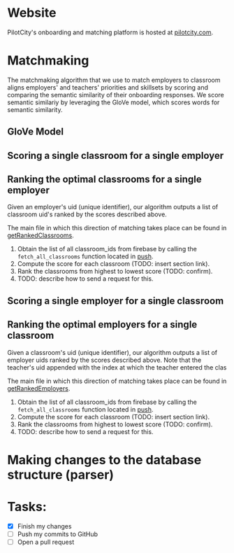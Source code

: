 # Website
PilotCity's onboarding and matching platform is hosted at [pilotcity.com](https://pilotcity.com/).

# Matchmaking
The matchmaking algorithm that we use to match employers to classroom aligns employers' and teachers' priorities and skillsets by scoring and comparing the semantic similarity of their onboarding responses. We score semantic similariy by leveraging the GloVe model, which scores words for semantic similarity.

## GloVe Model

## Scoring a single classroom for a single employer

## Ranking the optimal classrooms for a single employer
Given an employer's uid (unique identifier), our algorithm outputs a list of classroom uid's ranked by the scores described above. 

The main file in which this direction of matching takes place can be found in [getRankedClassrooms](backend/getRankedClassrooms.py).

1. Obtain the list of all classroom_ids from firebase by calling the `fetch_all_classrooms` function located in [push](backend/fetch_all_classrooms).
2. Compute the score for each classroom (TODO: insert section link).
3. Rank the classrooms from highest to lowest score (TODO: confirm). 
4. TODO: describe how to send a request for this.

## Scoring a single employer for a single classroom

## Ranking the optimal employers for a single classroom
Given a classroom's uid (unique identifier), our algorithm outputs a list of employer uids ranked by the scores described above. Note that the teacher's uid appended with the index at which the teacher entered the clas

The main file in which this direction of matching takes place can be found in [getRankedEmployers](backend/getRankedEmployers.py).

1. Obtain the list of all classroom_ids from firebase by calling the `fetch_all_classrooms` function located in [push](backend/fetch_all_classrooms).
2. Compute the score for each classroom (TODO: insert section link).
3. Rank the classrooms from highest to lowest score (TODO: confirm). 
4. TODO: describe how to send a request for this.


# Making changes to the database structure (parser)

# Tasks:
- [x] Finish my changes
- [ ] Push my commits to GitHub
- [ ] Open a pull request
